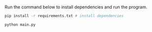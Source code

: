 Run the command below to install dependencies and run the program.

```bash
pip install -r requirements.txt # install dependencies

python main.py
```


